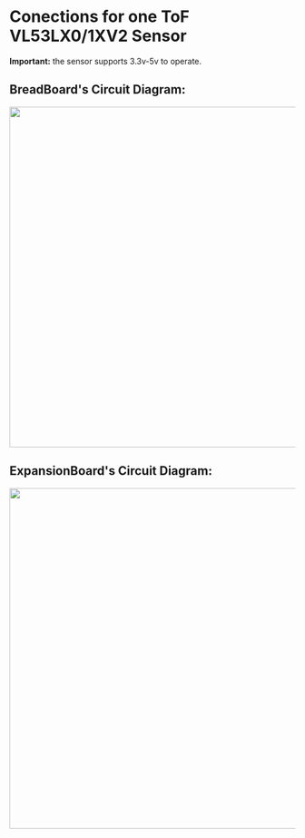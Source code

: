 # Conections for one ToF VL53LX0/1XV2 Sensor
**Important:** the sensor supports 3.3v-5v to operate.

## BreadBoard's Circuit Diagram:
<img src="https://github.com/user-attachments/assets/850b375e-25ec-431b-8f0e-cdc49513bf59" width="600">

## ExpansionBoard's Circuit Diagram:
<img src="https://github.com/user-attachments/assets/5ad17f3a-68dc-4118-86c7-90d836eccc82" width="600">
